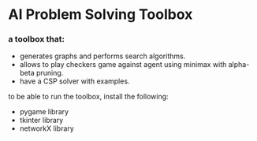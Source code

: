 # AI Problem Solving Toolbox

### a toolbox that:
* generates graphs and performs search algorithms.
* allows to play checkers game against agent using minimax with alpha-beta pruning.
* have a CSP solver with examples.
  
to be able to run the toolbox, install the following:
- pygame library
- tkinter library
- networkX library

